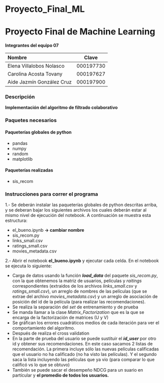 # Proyecto_Final_ML
# Proyecto Final de Machine Learning

**Integrantes del equipo 07**

| Nombre | Clave |
| :------- | :------: |
|Elena Villalobos Nolasco|000197730|
|Carolina Acosta Tovany|000197627|
|Aide Jazmín González Cruz|000197900|

### Descripción

**Implementación del algoritmo de filtrado colaborativo**

### Paquetes necesarios

#### Paqueterías globales de python

- pandas
- numpy
- random
- matplotlib

#### Paqueterías realizadas

- sis_recom


### Instrucciones para correr el programa

1.- Se deberán instalar las paqueterías globales de python descritas arriba, y se deberan bajar los siguientes archivos los cuales deberán estar al mismo nivel de ejecución del notebook. A continuación se muestra esta estructura:

- el_bueno.ipynb **-> cambiar nombre**
- sis_recom.py
- links_small.csv
- ratings_small.csv
- movies_metadata.csv

2.- Abrir el notebook **el_bueno.ipynb** y ejecutar cada celda. En el notebook se ejecuta lo siguiente:

- Carga de datos usando la función ***load_data*** del paquete *sis_recom.py*, con la que obtenemos la matriz de usuarios, películas y *raitings* correspondientes (extraidos de los archivos *links_small.csv* y *ratings_small.csv*), un arreglo de nombres de las películas (que se extrae del archivo *movies_metadata.csv*) y un arreglo de asociación de posición del id de la película (para realizar las recomendaciones).
- Se realiza la separación del *set* de entrenamiento y de prueba
- Se manda llamar a la clase *Matrix_Factorization* que es la que se encarga de la factorización de matrices (U y V)
- Se gráfican los errores cuadráticos medios de cada iteración para ver el comportamiento del algoritmo.
- Después de realiza el cross validation
- En la parte de prueba del usuario se puede sustituir el ***id_user*** por otro id y obtener sus recomendaciones. En este caso sacamos 2 listas de recomendación. La primera incluye sólo las nuevas películas calificadas que el usuario no ha calificado (no ha visto las películas). Y el segundo saca la lista incluyendo las películas que ya vio (para comparar lo que calificó vs lo que se obtuvo)
- También se puede sacar el desempeño NDCG para un suario en partícular y **el promedio de todos los usuarios.**


